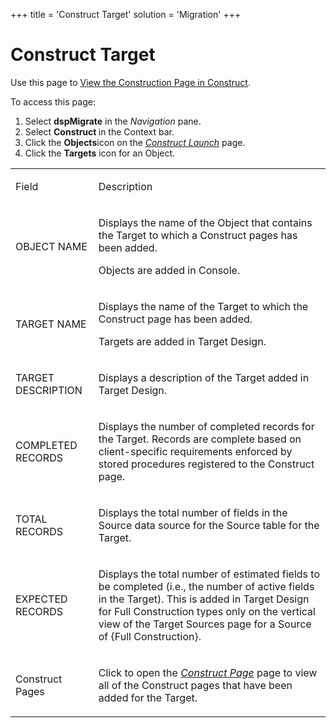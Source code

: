 +++
title = 'Construct Target'
solution = 'Migration'
+++

# Construct Target

<div class="use">

Use this page to [View the Construction Page in
Construct](../Use_Cases/View_the_Construction_page_in_Construct).

</div>

To access this page:

1.  Select **dspMigrate** in the *Navigation* pane.
2.  Select <span style="font-weight: bold;">Construct </span>in the
    Context bar.
3.  Click the <span style="font-weight: bold;">Objects</span>icon on the
    *[Construct Launch](Construct_Launch)* page.
4.  Click the <span style="font-weight: bold;">Targets</span> icon for
    an Object.

<table>
<tbody>
<tr class="odd">
<td><p>Field</p></td>
<td><p>Description</p></td>
</tr>
<tr class="even">
<td><p>OBJECT NAME</p></td>
<td><p>Displays the name of the Object that contains the Target to which a Construct pages has been added.</p>
<p>Objects are added in Console.</p></td>
</tr>
<tr class="odd">
<td><p>TARGET NAME</p></td>
<td><p>Displays the name of the Target to which the Construct page has been added.</p>
<p>Targets are added in Target Design.</p></td>
</tr>
<tr class="even">
<td><p>TARGET DESCRIPTION</p></td>
<td><p>Displays a description of the Target added in Target Design.</p></td>
</tr>
<tr class="odd">
<td><p>COMPLETED RECORDS</p></td>
<td><p>Displays the number of completed records for the Target. Records are complete based on client-specific requirements enforced by stored procedures registered to the Construct page.</p></td>
</tr>
<tr class="even">
<td><p>TOTAL RECORDS</p></td>
<td><p>Displays the total number of fields in the Source data source for the Source table for the Target.</p></td>
</tr>
<tr class="odd">
<td><p>EXPECTED RECORDS</p></td>
<td><p>Displays the total number of estimated fields to be completed (i.e., the number of active fields in the Target). This is added in Target Design for Full Construction types only on the vertical view of the Target Sources page for a Source of {Full Construction}.</p></td>
</tr>
<tr class="even">
<td><p>Construct Pages</p></td>
<td><p>Click to open the <em><a href="Construct_Page">Construct Page</a></em> page to view all of the Construct pages that have been added for the Target.</p></td>
</tr>
</tbody>
</table>
